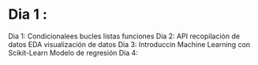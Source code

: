 #  Dia 1 :
Dia 1:
Condicionalees
bucles
listas
funciones
Dia 2:
API recopilación de datos
EDA visualización de datos
Dia 3:
Introduccin Machine Learning con Scikit-Learn
Modelo de regresión
Dia 4:
